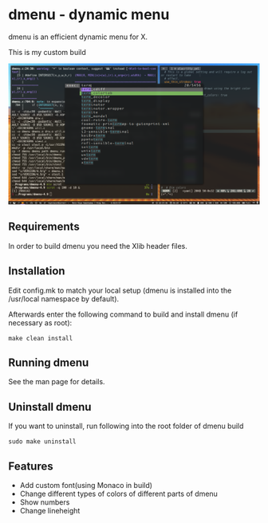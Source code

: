 dmenu - dynamic menu
====================
dmenu is an efficient dynamic menu for X.

This is my custom build

![dmenu_custombuild](screenshot.png)

Requirements
------------
In order to build dmenu you need the Xlib header files.


Installation
------------
Edit config.mk to match your local setup (dmenu is installed into
the /usr/local namespace by default).

Afterwards enter the following command to build and install dmenu
(if necessary as root):

    make clean install


Running dmenu
-------------
See the man page for details.

Uninstall dmenu
---------------
If you want to uninstall, run following into the root folder of dmenu build

	sudo make uninstall

Features
--------
* Add custom font(using Monaco in build)
* Change different types of colors of different parts of dmenu
* Show numbers
* Change lineheight
